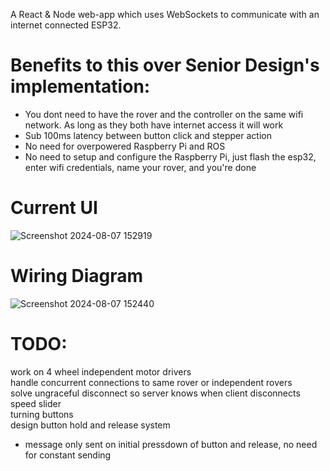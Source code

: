 A React &amp; Node web-app which uses WebSockets to communicate with an internet connected ESP32. <br>

# Benefits to this over Senior Design's implementation:
- You dont need to have the rover and the controller on the same wifi network. As long as they both have internet access it will work <br>
- Sub 100ms latency between button click and stepper action <br>
- No need for overpowered Raspberry Pi and ROS <br>
- No need to setup and configure the Raspberry Pi, just flash the esp32, enter wifi credentials, name your rover, and you're done <br>

# Current UI
 ![Screenshot 2024-08-07 152919](https://github.com/user-attachments/assets/8a0c63d5-a183-4b93-bc53-5b4104ce17ba)


# Wiring Diagram
![Screenshot 2024-08-07 152440](https://github.com/user-attachments/assets/7f3dbc7d-6eaa-4e81-8bc7-af5b122c754c)


# TODO:
work on 4 wheel independent motor drivers <br>
handle concurrent connections to same rover or independent rovers <br>
solve ungraceful disconnect so server knows when client disconnects <br>
speed slider <br>
turning buttons <br>
design button hold and release system <br>
 - message only sent on initial pressdown of button and release, no need for constant sending <br>
